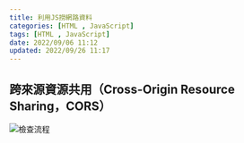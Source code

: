 ```yaml
---
title: 利用JS撈網路資料
categories: [HTML , JavaScript]
tags: [HTML , JavaScript]
date: 2022/09/06 11:12
updated: 2022/09/26 11:17
---
```


## 跨來源資源共用（Cross-Origin Resource Sharing，CORS）

![檢查流程](/img/blog/%E5%88%A9%E7%94%A8JS%E6%92%88%E7%B6%B2%E8%B7%AF%E8%B3%87%E6%96%99/CORS.png)